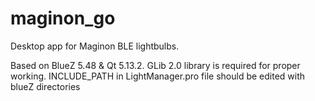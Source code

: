 # maginon_go
Desktop app for Maginon BLE lightbulbs.

Based on BlueZ 5.48 & Qt 5.13.2. 
GLib 2.0 library is required for proper working.
INCLUDE_PATH in LightManager.pro file should be edited with blueZ directories 

